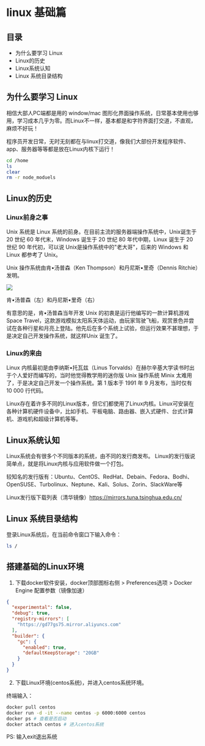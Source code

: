 # linux 基础篇

## 目录

- 为什么要学习 Linux
- Linux的历史
- Linux系统认知
- Linux 系统目录结构


## 为什么要学习 Linux

相信大部人PC端都是用的 window/mac 图形化界面操作系统，日常基本使用也够用，学习成本几乎为零。而Linux不一样，基本都是和字符界面打交道，不直观，麻烦不好玩！

程序员开发日常，无时无刻都在与linux打交道，像我们大部份开发程序软件、app、服务器等等都是放在Linux内核下运行！

``` BASH
cd /home
ls
clear
rm -r node_moduels
```

## Linux的历史

### Linux前身之事

Unix 系统是 Linux 系统的前身。在目前主流的服务器端操作系统中，Unix诞生于 20 世纪 60 年代末，Windows 诞生于 20 世纪 80 年代中期，Linux 诞生于 20 世纪 90 年代初，可以说 Unix是操作系统中的"老大哥"，后来的 Windows 和 Linux 都参考了 Unix。

Unix 操作系统由肯•汤普森（Ken Thompson）和丹尼斯•里奇（Dennis Ritchie）发明。

<div>
<img src="http://p0.itc.cn/images01/20201128/18c4dfa8f97144eeaf0210151caba562.jpeg" />
<p>肯•汤普森（左）和丹尼斯•里奇（右）</p>
</div>

有意思的是，肯•汤普森当年开发 Unix 的初衷是运行他编写的一款计算机游戏 Space Travel，这款游戏模拟太阳系天体运动，由玩家驾驶飞船，观赏景色并尝试在各种行星和月亮上登陆。他先后在多个系统上试验，但运行效果不甚理想，于是决定自己开发操作系统，就这样Unix 诞生了。

### Linux的来由

Linux 内核最初是由李纳斯•托瓦兹（Linus Torvalds）在赫尔辛基大学读书时出于个人爱好而编写的，当时他觉得教学用的迷你版 Unix 操作系统 Minix 太难用了，于是决定自己开发一个操作系统。第 1 版本于 1991 年 9 月发布，当时仅有 10 000 行代码。

Linux存在着许多不同的Linux版本，但它们都使用了Linux内核。Linux可安装在各种计算机硬件设备中，比如手机、平板电脑、路由器、嵌入式硬件、台式计算机、游戏机和超级计算机等等。

## Linux系统认知

Linux系统会有很多个不同版本的系统，由不同的发行商发布。
Linux的发行版说简单点，就是将Linux内核与应用软件做一个打包。

较知名的发行版有：Ubuntu、CentOS、RedHat、Debain、Fedora、Bodhi、OpenSUSE、Turbolinux、Neptune、Kali、Solus、Zorin、SlackWare等

Linux发行版下载列表（清华镜像）https://mirrors.tuna.tsinghua.edu.cn/

## Linux 系统目录结构

登录Linux系统后，在当前命令窗口下输入命令：

``` BASH
ls / 
```


## 搭建基础的Linux环境

1. 下载docker软件安装，docker顶部图标右侧 > Preferences选项 > Docker Engine 配置参数（镜像加速）

``` json
{
  "experimental": false,
  "debug": true,
  "registry-mirrors": [
    "https://gd77gs75.mirror.aliyuncs.com"
  ],
  "builder": {
    "gc": {
      "enabled": true,
      "defaultKeepStorage": "20GB"
    }
  }
}
```

2. 下载Linux环境(centos系统)，并进入centos系统环境。

终端输入：

``` BASH
docker pull centos
docker run -d -it --name centos -p 6000:6000 centos
docker ps # 查看是否启动
docker attach centos # 进入centos系统
```

PS: 输入exit退出系统
